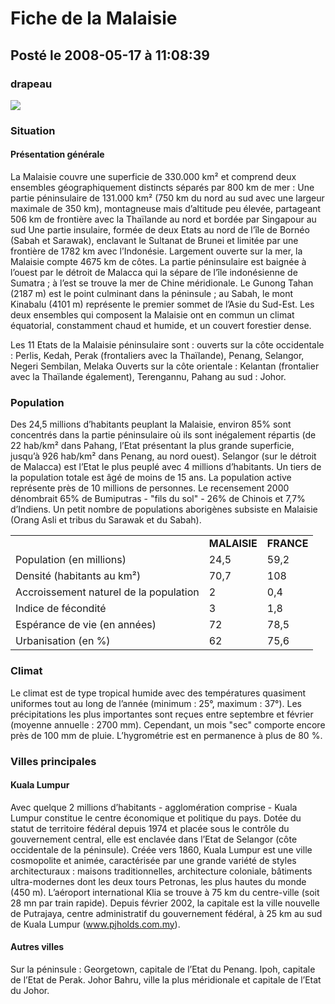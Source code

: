 # Fiche de la Malaisie
## Posté le 2008-05-17 à 11:08:39

<h3>drapeau</h3>
<img src="http://dud.didoum.free.fr/picsengine/pictures/large/1210328778gbyq.jpg" />
<h3>Situation</h3>

<h4>Présentation générale</h4>

La Malaisie couvre une superficie de 330.000 km² et comprend deux ensembles géographiquement distincts séparés par 800 km de mer :  Une partie péninsulaire de 131.000 km² (750 km du nord au sud avec une largeur maximale de 350 km), montagneuse mais d&#8217;altitude peu élevée, partageant 506 km de frontière avec la Thaïlande au nord et bordée par Singapour au sud 
Une partie insulaire, formée de deux Etats au nord de l&#8217;île de Bornéo (Sabah et Sarawak), enclavant le Sultanat de Brunei et limitée par une frontière de 1782 km avec l&#8217;Indonésie. Largement ouverte sur la mer, la Malaisie compte 4675 km de côtes. La partie péninsulaire est baignée à l&#8217;ouest par le détroit de Malacca qui la sépare de l&#8217;île indonésienne de Sumatra ; à l&#8217;est se trouve la mer de Chine méridionale. Le Gunong Tahan (2187 m) est le point culminant dans la péninsule ; au Sabah, le mont Kinabalu (4101 m) représente le premier sommet de l&#8217;Asie du Sud-Est. Les deux ensembles qui composent la Malaisie ont en commun un climat équatorial, constamment chaud et humide, et un couvert forestier dense. 

Les 11 Etats de la Malaisie péninsulaire sont :  ouverts sur la côte occidentale : Perlis, Kedah, Perak (frontaliers avec la Thaïlande), Penang, Selangor, Negeri Sembilan, Melaka Ouverts sur la côte orientale : Kelantan (frontalier avec la Thaïlande également), Terengannu, Pahang au sud : Johor. 

<h3>Population</h3>

Des 24,5 millions d&#8217;habitants peuplant la Malaisie, environ 85% sont concentrés dans la partie péninsulaire où ils sont inégalement répartis (de 22 hab/km² dans Pahang, l&#8217;Etat présentant la plus grande superficie, jusqu&#8217;à 926 hab/km² dans Penang, au nord ouest). Selangor (sur le détroit de Malacca) est l&#8217;Etat le plus peuplé avec 4 millions d&#8217;habitants. Un tiers de la population totale est âgé de moins de 15 ans. La population active représente près de 10 millions de personnes. Le recensement 2000 dénombrait 65% de Bumiputras - "fils du sol" - 26% de Chinois et 7,7% d&#8217;Indiens. Un petit nombre de populations aborigènes subsiste en Malaisie (Orang Asli et tribus du Sarawak et du Sabah). <table summary="Tableau de données"> <tr class="row_odd"><td>  </td><td><strong>MALAISIE</strong> </td><td><strong>FRANCE</strong> </td></tr><tr class="row_even"><td>Population (en millions) </td><td>24,5 </td><td>59,2 </td></tr><tr class="row_odd"><td>Densité (habitants au km²) </td><td>70,7 </td><td>108 </td></tr><tr class="row_even"><td>Accroissement naturel de la population </td><td>2 </td><td>0,4 </td></tr><tr class="row_odd"><td>Indice de fécondité </td><td>3 </td><td>1,8 </td></tr><tr class="row_even"><td>Espérance de vie (en années) </td><td>72 </td><td>78,5 </td></tr><tr class="row_odd"><td>Urbanisation (en %) </td><td>62 </td><td>75,6 </td></tr></table>

<h3>Climat</h3>

Le climat est de type tropical humide avec des températures quasiment uniformes tout au long de l&#8217;année (minimum : 25&#176;, maximum : 37&#176;). Les précipitations les plus importantes sont reçues entre septembre et février (moyenne annuelle : 2700 mm). Cependant, un mois "sec" comporte encore près de 100 mm de pluie. L&#8217;hygrométrie est en permanence à plus de 80 %. 

<h3>Villes principales</h3>

<h4>Kuala Lumpur</h4>

Avec quelque 2 millions d&#8217;habitants - agglomération comprise - Kuala Lumpur constitue le centre économique et politique du pays. Dotée du statut de territoire fédéral depuis 1974 et placée sous le contrôle du gouvernement central, elle est enclavée dans l&#8217;Etat de Selangor (côte occidentale de la péninsule). Créée vers 1860, Kuala Lumpur est une ville cosmopolite et animée, caractérisée par une grande variété de styles architecturaux : maisons traditionnelles, architecture coloniale, bâtiments ultra-modernes dont les deux tours Petronas, les plus hautes du monde (450 m). L&#8217;aéroport international Klia se trouve à 75 km du centre-ville (soit 28 mn par train rapide). Depuis février 2002, la capitale est la ville nouvelle de Putrajaya, centre administratif du gouvernement fédéral, à 25 km au sud de Kuala Lumpur (www.pjholds.com.my). 

<h4>Autres villes</h4>

Sur la péninsule : Georgetown, capitale de l&#8217;Etat du Penang. Ipoh, capitale de l&#8217;Etat de Perak. Johor Bahru, ville la plus méridionale et capitale de l&#8217;Etat du Johor.
